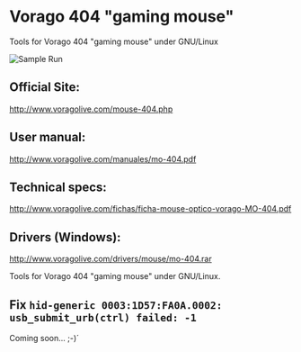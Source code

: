 # Vorago 404 "gaming mouse"

Tools for Vorago 404 "gaming mouse" under GNU/Linux

![Sample Run](https://github.com/tuxkernel/vorago-gaming-mouse-404/blob/master/images/00.png)

## Official Site:

http://www.voragolive.com/mouse-404.php

## User manual:

http://www.voragolive.com/manuales/mo-404.pdf

## Technical specs:

http://www.voragolive.com/fichas/ficha-mouse-optico-vorago-MO-404.pdf

## Drivers (Windows):

http://www.voragolive.com/drivers/mouse/mo-404.rar

Tools for Vorago 404 "gaming mouse" under GNU/Linux.

## Fix `hid-generic 0003:1D57:FA0A.0002: usb_submit_urb(ctrl) failed: -1`

Coming soon... ;-)´

